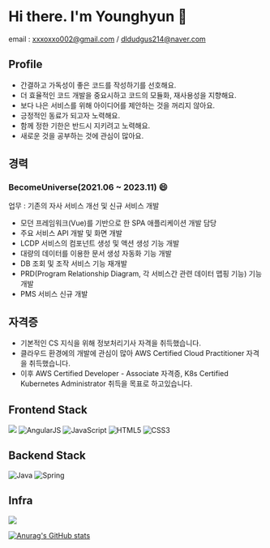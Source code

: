 # Hi there. I'm Younghyun 👋 
email : xxxoxxo002@gmail.com / dldudgus214@naver.com

<!--
**yhlee002/yhlee002** is a ✨ _special_ ✨ repository because its `README.md` (this file) appears on your GitHub profile.

Here are some ideas to get you started:

- 🔭 I’m currently working on ...
- 🌱 I’m currently learning ...
- 👯 I’m looking to collaborate on ...
- 🤔 I’m looking for help with ...
- 💬 Ask me about ...
- 📫 How to reach me: ...
- 😄 Pronouns: ...
- ⚡ Fun fact: ...
-->

## Profile
- 간결하고 가독성이 좋은 코드를 작성하기를 선호해요.
- 더 효율적인 코드 개발을 중요시하고 코드의 모듈화, 재사용성을 지향해요.
- 보다 나은 서비스를 위해 아이디어를 제안하는 것을 꺼리지 않아요.
- 긍정적인 동료가 되고자 노력해요.
- 함께 정한 기한은 반드시 지키려고 노력해요.
- 새로운 것을 공부하는 것에 관심이 많아요.

## 경력
### BecomeUniverse(2021.06 ~ 2023.11) 😄
업무 : 기존의 자사 서비스 개선 및 신규 서비스 개발
- 모던 프레임워크(Vue)를 기반으로 한 SPA 애플리케이션 개발 담당
- 주요 서비스 API 개발 및 화면 개발
- LCDP 서비스의 컴포넌트 생성 및 액션 생성 기능 개발
- 대량의 데이터를 이용한 문서 생성 자동화 기능 개발
- DB 조회 및 조작 서비스 기능 재개발
- PRD(Program Relationship Diagram, 각 서비스간 관련 데이터 맵핑 기능) 기능 개발
- PMS 서비스 신규 개발

## 자격증
- 기본적인 CS 지식을 위해 정보처리기사 자격을 취득했습니다.
- 클라우드 환경에의 개발에 관심이 많아 AWS Certified Cloud Practitioner 자격을 취득했습니다.
- 이후 AWS Certified Developer - Associate 자격증, K8s Certified Kubernetes Administrator 취득을 목표로 하고있습니다.

## Frontend Stack

<img src="https://img.shields.io/badge/#4FC08D?style=for-the-badge&logo=vuedotjs&logoColor=white"> <img alt="AngularJS" src ="https://img.shields.io/badge/AngularJS-E23237.svg?&style=flat-square&logo=AngularJS&logoColor=white"/> <img alt="JavaScript" src ="https://img.shields.io/badge/JavaScript-F7DF1E.svg?&style=flat-square&logo=JavaScript&logoColor=white"/> <img alt="HTML5" src ="https://img.shields.io/badge/HTML5-E34F26.svg?&style=flat-square&logo=HTML5&logoColor=white"/> <img alt="CSS3" src ="https://img.shields.io/badge/CSS3-1572B6.svg?&style=flat-square&logo=CSS3&logoColor=white"/> 

## Backend Stack

<img alt="Java" src ="https://img.shields.io/badge/Java-007396.svg?&style=flat-square&logo=Java&logoColor=white"/> <img alt="Spring" src ="https://img.shields.io/badge/Spring-6DB33F.svg?&style=flat-square&logo=Spring&logoColor=white"/>

## Infra
<img src="https://img.shields.io/badge/#326CE5?style=for-the-badge&logo=kubernetes&logoColor=white">

[![Anurag's GitHub stats](https://github-readme-stats.vercel.app/api?username=yhlee002)](https://github.com/anuraghazra/github-readme-stats)
